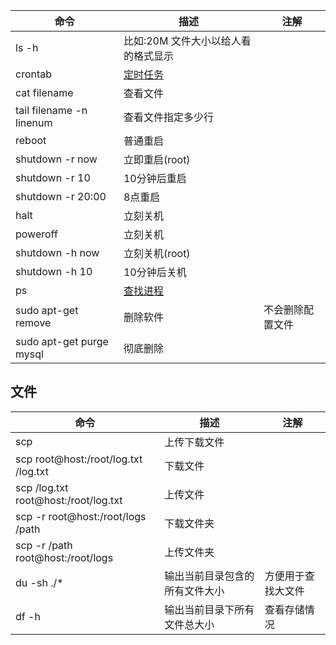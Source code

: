 | 命令 | 描述 | 注解 |
| ---- | ---- | ---- |
|ls -h|比如:20M 文件大小以给人看的格式显示 ||
|crontab| [定时任务](定时任务.md)| |
|cat filename |查看文件||
|tail filename -n linenum |查看文件指定多少行||
|reboot|普通重启||
|shutdown -r now   |  立即重启(root) |
|shutdown -r 10   | 10分钟后重启  |
|shutdown -r 20:00   | 8点重启  |
|halt   |   立刻关机|
|poweroff   | 立刻关机  |
|shutdown -h now   | 立刻关机(root)  |
|shutdown -h 10   |   10分钟后关机|
|ps | [查找进程](杀死进程.md)|
|sudo apt-get remove |删除软件|不会删除配置文件|
|sudo apt-get purge mysql|彻底删除||

## 文件
| 命令 | 描述 | 注解 |
| ---- | ---- | ---- |
|scp|上传下载文件 ||
|scp root@host:/root/log.txt /log.txt |下载文件 ||
|scp /log.txt root@host:/root/log.txt  |上传文件 ||
|scp -r root@host:/root/logs /path |下载文件夹 ||
|scp -r /path root@host:/root/logs |上传文件夹 ||
|du -sh ./*| 输出当前目录包含的所有文件大小|方便用于查找大文件|
|df -h| 输出当前目录下所有文件总大小|查看存储情况|
